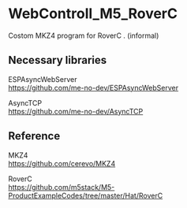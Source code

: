 # WebControll_M5_RoverC
Costom MKZ4 program for RoverC . (informal)

##  Necessary libraries

ESPAsyncWebServer</br>
https://github.com/me-no-dev/ESPAsyncWebServer

AsyncTCP</br>
https://github.com/me-no-dev/AsyncTCP

## Reference

MKZ4</br>
https://github.com/cerevo/MKZ4

RoverC</br>
https://github.com/m5stack/M5-ProductExampleCodes/tree/master/Hat/RoverC
